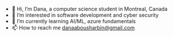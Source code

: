 - 👋 Hi, I’m Dana, a computer science student in Montreal, Canada
- 👀 I’m interested in software development and cyber security 
- 🌱 I’m currently learning AI/ML, azure fundamentals 
- 📫 How to reach me danaabousharbin@gmail.com


<!---
d-abous/d-abous is a ✨ special ✨ repository because its `README.md` (this file) appears on your GitHub profile.
You can click the Preview link to take a look at your changes.
--->
